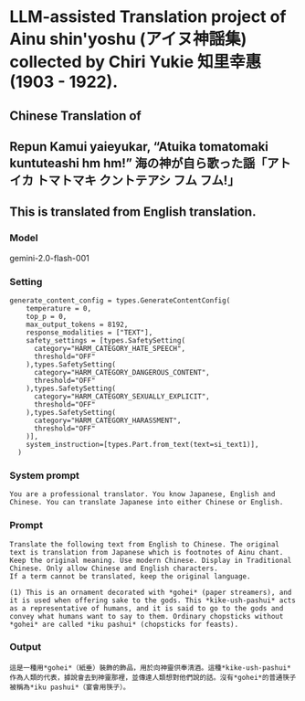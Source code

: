 # LLM-assisted Translation project of Ainu shin'yoshu (アイヌ神謡集) collected by Chiri Yukie 知里幸惠 (1903 - 1922).

## Chinese Translation of

## Repun Kamui yaieyukar, “Atuika tomatomaki kuntuteashi hm hm!” 海の神が自ら歌った謡「アトイカ トマトマキ クントテアシ フム フム!」

## This is translated from English translation.

### Model
gemini-2.0-flash-001

### Setting
```
generate_content_config = types.GenerateContentConfig(
    temperature = 0,
    top_p = 0,
    max_output_tokens = 8192,
    response_modalities = ["TEXT"],
    safety_settings = [types.SafetySetting(
      category="HARM_CATEGORY_HATE_SPEECH",
      threshold="OFF"
    ),types.SafetySetting(
      category="HARM_CATEGORY_DANGEROUS_CONTENT",
      threshold="OFF"
    ),types.SafetySetting(
      category="HARM_CATEGORY_SEXUALLY_EXPLICIT",
      threshold="OFF"
    ),types.SafetySetting(
      category="HARM_CATEGORY_HARASSMENT",
      threshold="OFF"
    )],
    system_instruction=[types.Part.from_text(text=si_text1)],
  )
```

### System prompt
```
You are a professional translator. You know Japanese, English and Chinese. You can translate Japanese into either Chinese or English.
```

### Prompt
```
Translate the following text from English to Chinese. The original text is translation from Japanese which is footnotes of Ainu chant. 
Keep the original meaning. Use modern Chinese. Display in Traditional Chinese. Only allow Chinese and English characters.
If a term cannot be translated, keep the original language.

(1) This is an ornament decorated with *gohei* (paper streamers), and it is used when offering sake to the gods. This *kike-ush-pashui* acts as a representative of humans, and it is said to go to the gods and convey what humans want to say to them. Ordinary chopsticks without *gohei* are called *iku pashui* (chopsticks for feasts).

```

### Output
```
這是一種用*gohei*（紙垂）裝飾的飾品，用於向神靈供奉清酒。這種*kike-ush-pashui*作為人類的代表，據說會去到神靈那裡，並傳達人類想對他們說的話。沒有*gohei*的普通筷子被稱為*iku pashui*（宴會用筷子）。
```
